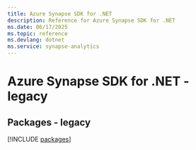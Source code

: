 ```yaml
---
title: Azure Synapse SDK for .NET
description: Reference for Azure Synapse SDK for .NET
ms.date: 06/17/2025
ms.topic: reference
ms.devlang: dotnet
ms.service: synapse-analytics
---
```

# Azure Synapse SDK for .NET - legacy
## Packages - legacy
[!INCLUDE [packages](synapse-index.md)]